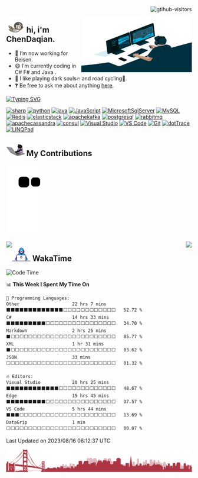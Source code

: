 <a href="https://visitor-badge.laobi.icu/">
    <img align="right" src="https://visitor-badge.laobi.icu/badge?page_id=Chendaqian.Chendaqian" alt="gtihub-visitors" />
</a>

<div>
<img align="right" alt="GIF" src="/assets/code.gif" width="300" height="150" title="Do what you like, and do it best!">

<h2>
    <img src="/assets/hi.gif" width="50"> hi, i'm ChenDaqian.
</h2>

- :telescope: I’m now working for Beisen.
- :smile: I’m currently coding in C# F# and Java . 
- :gift_heart: I like playing dark souls:fire: and road cycling:bicyclist:.
- :question: Be free to ask me about anything [here](https://github.com/ChenDaqian/ChenDaqian/issues).

[![Typing SVG](https://readme-typing-svg.demolab.com?font=Fira+Code&pause=1000&width=435&lines=change+the+world+by+coding)](https://git.io/typing-svg)

[![sharp](https://img.shields.io/badge/-C/FSharp-%237A0099?style=flat-square&logo=sharp&logoColor=%23ffffff)](https://learn.microsoft.com/en-us/dotnet/csharp/tour-of-csharp/)
[![python](https://img.shields.io/badge/-Python-%23EEEE00?style=flat-square&logo=python&logoColor=%2300BBFF)](https://www.python.org/)
[![java](https://img.shields.io/badge/-Java-%23B41717?style=flat-square&logo=joplin&logoColor=%2300BBFF)](https://www.java.com/)
[![JavaScript](https://img.shields.io/badge/-JavaScript-%23EEEE00?style=flat-square&logo=javascript&logoColor=00BBFF&color=%23FFCE5A)](https://developer.mozilla.org/en-US/docs/Web/JavaScript)
[![MicrosoftSqlServer](https://img.shields.io/badge/-MicrosoftSqlServer-%23888800?style=flat-square&logo=microsoftsqlserver&logoColor=ffffff)](https://www.microsoft.com/en-us/sql-server/sql-server-downloads)
[![MySQL](https://img.shields.io/badge/-MySQL-%23007ACC?style=flat-square&logo=mysql&logoColor=ffffff)](https://www.mysql.com/com/)
[![Redis](https://img.shields.io/badge/-Redis-%23F05032?style=flat-square&logo=redis&logoColor=%23ffffff)](https://redis.io/)
[![elasticstack](https://img.shields.io/badge/-ElasticStack-%2300DDAA?style=flat-square&logo=elasticstack&logoColor=%23ffffff)](https://www.elastic.co/cn/)
[![apachekafka](https://img.shields.io/badge/-Kafka-%23ED2B88?style=flat-square&logo=apachekafka&logoColor=%23ffffff)](https://kafka.apache.org/)
[![postgresql](https://img.shields.io/badge/-PostgreSql-%23007ACC?style=flat-square&logo=postgresql&logoColor=ffffff)](https://www.postgresql.org/)
[![rabbitmq](https://img.shields.io/badge/-Rabbitmq-%23FF8800?style=flat-square&logo=rabbitmq&logoColor=%23ffffff)](https://www.rabbitmq.com/)
[![apachecassandra](https://img.shields.io/badge/-Cassandra-%23008888?style=flat-square&logo=Apachecassandra&logoColor=%23ffffff)](https://cassandra.apache.org/_/index.html)
[![consul](https://img.shields.io/badge/-Consul-%23C10066?style=flat-square&logo=consul&logoColor=%23ffffff)](https://www.consul.io/)
[![Visual Studio](https://img.shields.io/badge/-VisualStudio-%237A0099?style=flat-square&logo=visualstudio)](https://visualstudio.microsoft.com/z)
[![VS Code](https://img.shields.io/badge/-VSCode-%23007ACC?style=flat-square&logo=visual-studio-code)](https://code.visualstudio.com/)
[![Git](https://img.shields.io/badge/-Git-%23F05032?style=flat-square&logo=git&logoColor=%23ffffff)](https://git-scm.com/)
[![dotTrace](https://img.shields.io/badge/-dotTrace-%23C10066?style=flat-square&logo=d&logoColor=%23ffffff)](https://www.jetbrains.com/profiler/)
[![LINQPad](https://img.shields.io/badge/-LINQPad-%23C10066?style=flat-square&logo=liberapay&logoColor=%23ffffff)](https://www.linqpad.net/)

</div>

<h2>
    <img src="/assets/mc.gif" width="50"> My Contributions
</h2>

<!-- 提交记录贪吃蛇 -->
![](https://raw.githubusercontent.com/ChenDaqian/ChenDaqian/main/assets/github-contribution-grid-snake.svg)

<!-- github统计组件 -->
<img align="left" src="https://github-readme-stats.vercel.app/api?username=ChenDaqian&show_icons=true&hide_border=true">
<img align="right" src="https://github-readme-stats.vercel.app/api/top-langs/?username=ChenDaqian&hide_border=true">


<h2>
    <img alt="GIF" src="/assets/dev.gif" width="50" /> WakaTime
</h2>

<!--START_SECTION:waka-->
![Code Time](http://img.shields.io/badge/Code%20Time-3%2C852%20hrs%2029%20mins-blue)

📊 **This Week I Spent My Time On** 

```text
💬 Programming Languages: 
Other                    22 hrs 7 mins       ⬛⬛⬛⬛⬛⬛⬛⬛⬛⬛⬛⬛⬛⬜⬜⬜⬜⬜⬜⬜⬜⬜⬜⬜⬜   52.72 % 
C#                       14 hrs 33 mins      ⬛⬛⬛⬛⬛⬛⬛⬛⬛⬜⬜⬜⬜⬜⬜⬜⬜⬜⬜⬜⬜⬜⬜⬜⬜   34.70 % 
Markdown                 2 hrs 25 mins       ⬛⬜⬜⬜⬜⬜⬜⬜⬜⬜⬜⬜⬜⬜⬜⬜⬜⬜⬜⬜⬜⬜⬜⬜⬜   05.77 % 
XML                      1 hr 31 mins        ⬛⬜⬜⬜⬜⬜⬜⬜⬜⬜⬜⬜⬜⬜⬜⬜⬜⬜⬜⬜⬜⬜⬜⬜⬜   03.62 % 
JSON                     33 mins             ⬜⬜⬜⬜⬜⬜⬜⬜⬜⬜⬜⬜⬜⬜⬜⬜⬜⬜⬜⬜⬜⬜⬜⬜⬜   01.32 % 

🔥 Editors: 
Visual Studio            20 hrs 25 mins      ⬛⬛⬛⬛⬛⬛⬛⬛⬛⬛⬛⬛⬜⬜⬜⬜⬜⬜⬜⬜⬜⬜⬜⬜⬜   48.67 % 
Edge                     15 hrs 45 mins      ⬛⬛⬛⬛⬛⬛⬛⬛⬛⬜⬜⬜⬜⬜⬜⬜⬜⬜⬜⬜⬜⬜⬜⬜⬜   37.57 % 
VS Code                  5 hrs 44 mins       ⬛⬛⬛⬜⬜⬜⬜⬜⬜⬜⬜⬜⬜⬜⬜⬜⬜⬜⬜⬜⬜⬜⬜⬜⬜   13.69 % 
DataGrip                 1 min               ⬜⬜⬜⬜⬜⬜⬜⬜⬜⬜⬜⬜⬜⬜⬜⬜⬜⬜⬜⬜⬜⬜⬜⬜⬜   00.07 % 
```


 Last Updated on 2023/08/16 06:12:37 UTC
<!--END_SECTION:waka-->

<img src="/assets/end.png"/> 
